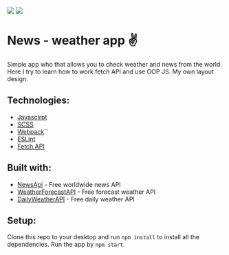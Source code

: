 ![](https://github.com/Dzejkoo/daily-dashboard/blob/main/src/images/github/weather-image.png?raw=true)
![](https://github.com/Dzejkoo/daily-dashboard/blob/main/src/images/github/news-image.png?raw=true)

# News - weather app ✌️

Simple app who that allows you to check weather and news from the world. Here I try to learn how to work fetch API and use OOP JS. My own layout design. 

## Technologies: 
- [Javascirpt](https://www.javascript.com/)
- [SCSS](https://sass-lang.com/)
- [Webpack](https://webpack.js.org/)``
- [ESLint](https://eslint.org/)
- [Fetch API](https://developer.mozilla.org/en-US/docs/Web/API/Fetch_API)  
## Built with:
  - [NewsApi](https://newsapi.org/) - Free worldwide news API 
  - [WeatherForecastAPI](https://www.weatherbit.io/) - Free forecast weather API 
  - [DailyWeatherAPI](https://openweathermap.org/) - Free daily weather API

## Setup:

Clone this repo to your desktop and run `npm install` to install all the dependencies. Run the app by `npm start`. 

